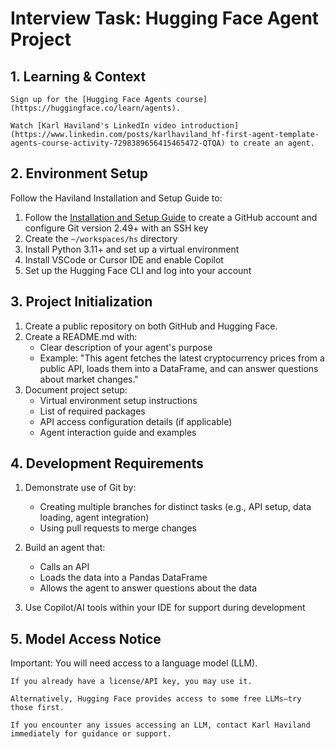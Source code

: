 # Interview Task: Hugging Face Agent Project

## 1. Learning & Context

    Sign up for the [Hugging Face Agents course](https://huggingface.co/learn/agents).

    Watch [Karl Haviland's LinkedIn video introduction](https://www.linkedin.com/posts/karlhaviland_hf-first-agent-template-agents-course-activity-7298389656415465472-QTQA) to create an agent.

## 2. Environment Setup

Follow the Haviland Installation and Setup Guide to:
1. Follow the [Installation and Setup Guide](getting-started/installation-and-setup-guide.md) to create a GitHub account and configure Git version 2.49+ with an SSH key
2. Create the `~/workspaces/hs` directory
3. Install Python 3.11+ and set up a virtual environment
4. Install VSCode or Cursor IDE and enable Copilot
5. Set up the Hugging Face CLI and log into your account

## 3. Project Initialization


1. Create a public repository on both GitHub and Hugging Face.
2. Create a README.md with:
    * Clear description of your agent's purpose
    * Example: "This agent fetches the latest cryptocurrency prices from a public API, loads them into a DataFrame, and can answer questions about market changes."
3. Document project setup:
    * Virtual environment setup instructions
    * List of required packages
    * API access configuration details (if applicable)
    * Agent interaction guide and examples


## 4. Development Requirements

1. Demonstrate use of Git by:
    * Creating multiple branches for distinct tasks (e.g., API setup, data loading, agent integration)
    * Using pull requests to merge changes

2. Build an agent that:
    * Calls an API
    * Loads the data into a Pandas DataFrame
    * Allows the agent to answer questions about the data

3. Use Copilot/AI tools within your IDE for support during development

## 5. Model Access Notice

Important: You will need access to a language model (LLM).

    If you already have a license/API key, you may use it.

    Alternatively, Hugging Face provides access to some free LLMs—try those first.

    If you encounter any issues accessing an LLM, contact Karl Haviland immediately for guidance or support.